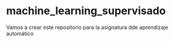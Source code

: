 # machine_learning_supervisado
Vamos a crear este repositorio para la asignatura dde aprendizaje automático

